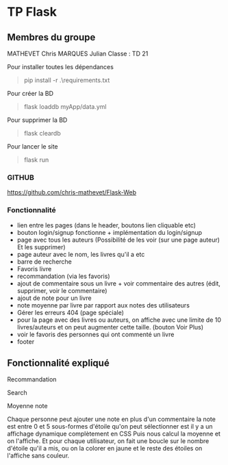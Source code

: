 # TP Flask

## Membres du groupe

MATHEVET Chris 
MARQUES Julian
Classe : TD 21



Pour installer toutes les dépendances
> pip install -r .\requirements.txt                                                                                          

Pour créer la BD 
> flask loaddb myApp/data.yml 

Pour supprimer la BD
> flask cleardb

Pour lancer le site
> flask run


### GITHUB
https://github.com/chris-mathevet/Flask-Web


### Fonctionnalité

- lien entre les pages (dans le header, boutons lien cliquable etc)
- bouton login/signup fonctionne + implémentation du login/signup
- page avec tous les auteurs (Possibilité de les voir (sur une page auteur) Et les supprimer)
- page auteur avec le nom, les livres qu'il a etc 
- barre de recherche
- Favoris livre
- recommandation (via les favoris)
- ajout de commentaire sous un livre + voir commentaire des autres (édit, supprimer, voir le commentaire)
- ajout de note pour un livre
- note moyenne par livre par rapport aux notes des utilisateurs
- Gérer les erreurs 404 (page spéciale)
- pour la page avec des livres ou auteurs, on affiche avec une limite de 10 livres/auteurs et on peut augmenter cette taille. (bouton Voir Plus)
- voir le favoris des personnes qui ont commenté un livre
- footer




## Fonctionnalité expliqué
Recommandation  

Search

Moyenne note  

Chaque personne peut ajouter une note en plus d'un commentaire la note est entre 0 et 5 sous-formes d'étoile qu'on peut sélectionner est il y a un affichage dynamique complètement en CSS
Puis nous calcul la moyenne et on l'affiche. 
Et pour chaque utilisateur, on fait une boucle sur le nombre d'étoile qu'il a mis, ou on la colorer en jaune et le reste des étoiles on l'affiche sans couleur. 